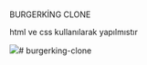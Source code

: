 # 
BURGERKİNG CLONE
   

   html ve css kullanılarak yapılmıstır

   ![](gif.gif)#   b u r g e r k i n g - c l o n e  
 